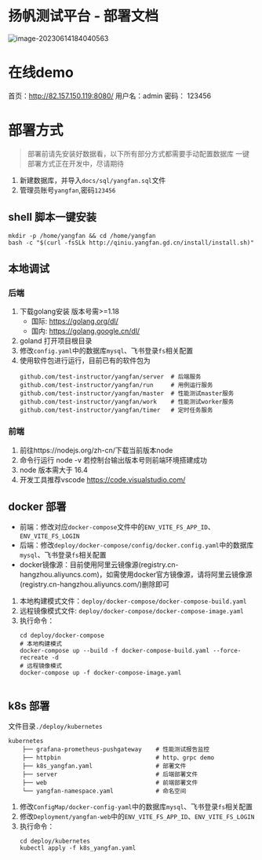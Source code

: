 # 扬帆测试平台 - 部署文档

![image-20230614184040563](http://qiniu.yangfan.gd.cn/markdown/image-20230614184040563.png)




# 在线demo

首页：http://82.157.150.119:8080/
用户名：admin
密码： 123456

# 部署方式
> 部署前请先安装好数据看，以下所有部分方式都需要手动配置数据库
> 一键部署方式正在开发中，尽请期待
1. 新建数据库，并导入`docs/sql/yangfan.sql`文件
2. 管理员账号`yangfan`,密码`123456`

## shell 脚本一键安装
```shell
mkdir -p /home/yangfan && cd /home/yangfan
bash -c "$(curl -fsSLk http://qiniu.yangfan.gd.cn/install/install.sh)"
```

## 本地调试
### 后端
1. 下载golang安装 版本号需>=1.18
   * 国际: https://golang.org/dl/
   * 国内: https://golang.google.cn/dl/
2. goland 打开项目根目录
3. 修改`config.yaml`中的数据库`mysql`、飞书登录`fs`相关配置
4. 使用软件包进行运行，目前已有的软件包为
   ```shell
   github.com/test-instructor/yangfan/server  # 后端服务
   github.com/test-instructor/yangfan/run     # 用例运行服务
   github.com/test-instructor/yangfan/master  # 性能测试master服务
   github.com/test-instructor/yangfan/work    # 性能测试worker服务
   github.com/test-instructor/yangfan/timer   # 定时任务服务
   ```
### 前端
1. 前往https://nodejs.org/zh-cn/下载当前版本node 
2. 命令行运行 node -v 若控制台输出版本号则前端环境搭建成功 
3. node 版本需大于 16.4 
4. 开发工具推荐vscode https://code.visualstudio.com/


## docker 部署

* 前端：修改对应`docker-compose`文件中的`ENV_VITE_FS_APP_ID`、`ENV_VITE_FS_LOGIN`
* 后端：修改`deploy/docker-compose/config/docker.config.yaml`中的数据库`mysql`、飞书登录`fs`相关配置
* docker镜像源：目前使用阿里云镜像源(registry.cn-hangzhou.aliyuncs.com)，如需使用docker官方镜像源，请将阿里云镜像源(registry.cn-hangzhou.aliyuncs.com/)删除即可

1. 本地构建模式文件：`deploy/docker-compose/docker-compose-build.yaml`
2. 远程镜像模式文件: `deploy/docker-compose/docker-compose-image.yaml`
3. 执行命令：
   ```shell
   cd deploy/docker-compose
   # 本地构建模式
   docker-compose up --build -f docker-compose-build.yaml --force-recreate -d
   # 远程镜像模式
   docker-compose up -f docker-compose-image.yaml
      
   ```
   
## k8s 部署
文件目录`./deploy/kubernetes`
```shell
kubernetes
    ├── grafana-prometheus-pushgateway    # 性能测试报告监控
    ├── httpbin                           # http、grpc demo
    ├── k8s_yangfan.yaml                  # 部署文件
    ├── server                            # 后端部署文件
    ├── web                               # 前端部署文件
    └── yangfan-namespace.yaml            # 命名空间
```

1. 修改`ConfigMap/docker-config-yaml`中的数据库`mysql`、飞书登录`fs`相关配置
2. 修改`Deployment/yangfan-web`中的`ENV_VITE_FS_APP_ID`、`ENV_VITE_FS_LOGIN`
3. 执行命令：
   ```shell
   cd deploy/kubernetes
   kubectl apply -f k8s_yangfan.yaml
   ```




